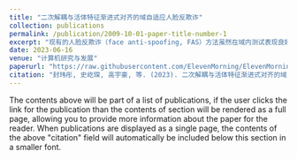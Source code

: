 ```yaml
---
title: "二次解耦与活体特征渐进式对齐的域自适应人脸反欺诈"
collection: publications
permalink: /publication/2009-10-01-paper-title-number-1
excerpt: "现有的人脸反欺诈（face anti-spoofing, FAS）方法虽然在域内测试表现良好，但在跨域场景下性能会大幅度下降。当前基于域对抗对齐的方法..."
date: 2023-06-16
venue: "计算机研究与发展"
paperurl: "https://raw.githubusercontent.com/ElevenMorning/ElevenMorning.github.io/master/files/fas_da.pdf"
citation: "封玮彤, 史屹琛, 高宇豪, 等. (2023). 二次解耦与活体特征渐进式对齐的域自适应人脸反欺诈. *计算机研究与发展*, 60(08): 172."
---
```


The contents above will be part of a list of publications, if the user clicks the link for the publication than the contents of section will be rendered as a full page, allowing you to provide more information about the paper for the reader. When publications are displayed as a single page, the contents of the above "citation" field will automatically be included below this section in a smaller font.
